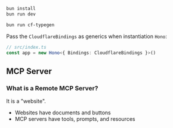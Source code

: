 ```txt
bun install
bun run dev
```

```txt
bun run cf-typegen
```

Pass the `CloudflareBindings` as generics when instantiation `Hono`:

```ts
// src/index.ts
const app = new Hono<{ Bindings: CloudflareBindings }>()
```

## MCP Server

### What is a Remote MCP Server?

It is a "website".

- Websites have documents and buttons
- MCP servers have tools, prompts, and resources